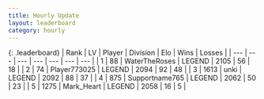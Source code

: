 ```yaml
---
title: Hourly Update
layout: leaderboard
category: hourly
---
```


{: .leaderboard}
| Rank | LV | Player | Division | Elo | Wins | Losses |
| --- | --- | --- | --- | --- | --- | --- |
| <span data-change="0">1</span> | 88 | <span title="ID: 773086">WaterTheRoses</span> | LEGEND | <span data-change="0">2105</span> | <span data-change="0">56</span> | <span data-change="0">18</span> |
| <span data-change="0">2</span> | 74 | <span title="ID: 773025">Player773025</span> | LEGEND | <span data-change="0">2094</span> | <span data-change="0">92</span> | <span data-change="0">48</span> |
| <span data-change="0">3</span> | 1613 | <span title="ID: 692745">unki</span> | LEGEND | <span data-change="0">2092</span> | <span data-change="0">88</span> | <span data-change="0">37</span> |
| <span data-change="0">4</span> | 875 | <span title="ID: 188640">Supportname765</span> | LEGEND | <span data-change="0">2062</span> | <span data-change="0">50</span> | <span data-change="0">23</span> |
| <span data-change="2">5</span> | 1275 | <span title="ID: 498323">Mark_Heart</span> | LEGEND | <span data-change="15">2058</span> | <span data-change="3">16</span> | <span data-change="0">5</span> |